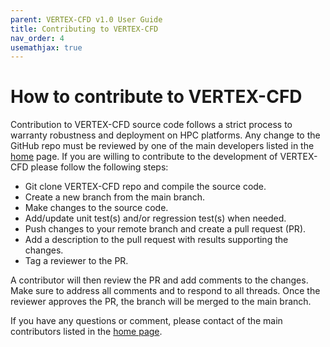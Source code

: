 ```yaml
---
parent: VERTEX-CFD v1.0 User Guide
title: Contributing to VERTEX-CFD
nav_order: 4
usemathjax: true
---
```


# How to contribute to VERTEX-CFD

Contribution to VERTEX-CFD source code follows a strict process to warranty robustness and deployment on HPC platforms. Any change to the GitHub repo must be reviewed by one of the main developers listed in the [home](../index.md) page. If you are willing to contribute to the development of VERTEX-CFD please follow the following steps:
- Git clone VERTEX-CFD repo and compile the source code.
- Create a new branch from the main branch.
- Make changes to the source code.
- Add/update unit test(s) and/or regression test(s) when needed.
- Push changes to your remote branch and create a pull request (PR).
- Add a description to the pull request with results supporting the changes.
- Tag a reviewer to the PR.

A contributor will then review the PR and add comments to the changes. Make sure to address all comments and to respond to all threads. Once the reviewer approves the PR, the branch will be merged to the main branch.

If you have any questions or comment, please contact of the main contributors listed in the [home page](../index.md).